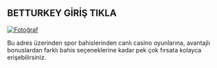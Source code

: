 <h2>BETTURKEY GİRİŞ TIKLA</h2>

<!-- Fotoğrafı tıklanabilir hale getirip başka bir siteye yönlendirme -->
<a href="https://tinyurl.com/35f3e9ej" target="_blank">
    <img src="https://i.hizliresim.com/lf1nsx1.png" alt="Fotoğraf">
</a>

</body>
</html>


Bu adres üzerinden spor bahislerinden canlı casino oyunlarına, avantajlı bonuslardan farklı bahis seçeneklerine kadar pek çok fırsata kolayca erişebilirsiniz.
